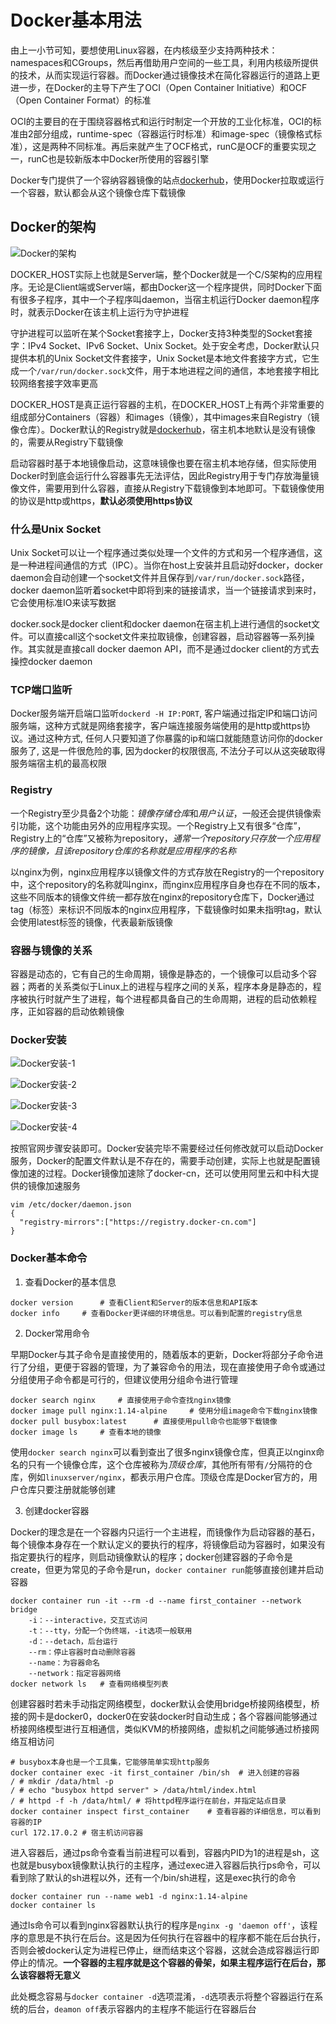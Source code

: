 # Docker基本用法

由上一小节可知，要想使用Linux容器，在内核级至少支持两种技术：namespaces和CGroups，然后再借助用户空间的一些工具，利用内核级所提供的技术，从而实现运行容器。而Docker通过镜像技术在简化容器运行的道路上更进一步，在Docker的主导下产生了OCI（Open Container Initiative）和OCF（Open Container Format）的标准

OCI的主要目的在于围绕容器格式和运行时制定一个开放的工业化标准，OCI的标准由2部分组成，runtime-spec（容器运行时标准）和image-spec（镜像格式标准），这是两种不同标准。再后来就产生了OCF格式，runC是OCF的重要实现之一，runC也是较新版本中Docker所使用的容器引擎

Docker专门提供了一个容纳容器镜像的站点[dockerhub](hub.docker.com)，使用Docker拉取或运行一个容器，默认都会从这个镜像仓库下载镜像

## Docker的架构

![Docker的架构](https://www.z4a.net/images/2023/02/01/Docker.png)

DOCKER_HOST实际上也就是Server端，整个Docker就是一个C/S架构的应用程序。无论是Client端或Server端，都由Docker这一个程序提供，同时Docker下面有很多子程序，其中一个子程序叫daemon，当宿主机运行Docker daemon程序时，就表示Docker在该主机上运行为守护进程

守护进程可以监听在某个Socket套接字上，Docker支持3种类型的Socket套接字：IPv4 Socket、IPv6 Socket、Unix Socket。处于安全考虑，Docker默认只提供本机的Unix Socket文件套接字，Unix Socket是本地文件套接字方式，它生成一个`/var/run/docker.sock`文件，用于本地进程之间的通信，本地套接字相比较网络套接字效率更高

DOCKER_HOST是真正运行容器的主机，在DOCKER_HOST上有两个非常重要的组成部分Containers（容器）和images（镜像），其中images来自Registry（镜像仓库）。Docker默认的Registry就是[dockerhub](hub.docker.com)，宿主机本地默认是没有镜像的，需要从Registry下载镜像

启动容器时基于本地镜像启动，这意味镜像也要在宿主机本地存储，但实际使用Docker时到底会运行什么容器事先无法评估，因此Registry用于专门存放海量镜像文件，需要用到什么容器，直接从Registry下载镜像到本地即可。下载镜像使用的协议是http或https，**默认必须使用https协议**

### 什么是Unix Socket

Unix Socket可以让一个程序通过类似处理一个文件的方式和另一个程序通信，这是一种进程间通信的方式（IPC）。当你在host上安装并且启动好docker，docker daemon会自动创建一个socket文件并且保存到`/var/run/docker.sock`路径，docker daemon监听着socket中即将到来的链接请求，当一个链接请求到来时，它会使用标准IO来读写数据

docker.sock是docker client和docker daemon在宿主机上进行通信的socket文件。可以直接call这个socket文件来拉取镜像，创建容器，启动容器等一系列操作。其实就是直接call docker daemon API，而不是通过docker client的方式去操控docker daemon

### TCP端口监听

Docker服务端开启端口监听`dockerd -H IP:PORT`, 客户端通过指定IP和端口访问服务端，这种方式就是网络套接字，客户端连接服务端使用的是http或https协议。通过这种方式, 任何人只要知道了你暴露的ip和端口就能随意访问你的docker服务了, 这是一件很危险的事, 因为docker的权限很高, 不法分子可以从这突破取得服务端宿主机的最高权限

### Registry

一个Registry至少具备2个功能：*镜像存储仓库*和*用户认证*，一般还会提供镜像索引功能，这个功能由另外的应用程序实现。一个Registry上又有很多“仓库”，Registry上的“仓库”又被称为repository，*通常一个repository只存放一个应用程序的镜像，且该repository仓库的名称就是应用程序的名称*

以nginx为例，nginx应用程序以镜像文件的方式存放在Registry的一个repository中，这个repository的名称就叫nginx，而nginx应用程序自身也存在不同的版本，这些不同版本的镜像文件统一都存放在nginx的repository仓库下，Docker通过tag（标签）来标识不同版本的nginx应用程序，下载镜像时如果未指明tag，默认会使用latest标签的镜像，代表最新版镜像

### 容器与镜像的关系

容器是动态的，它有自己的生命周期，镜像是静态的，一个镜像可以启动多个容器；两者的关系类似于Linux上的进程与程序之间的关系，程序本身是静态的，程序被执行时就产生了进程，每个进程都具备自己的生命周期，进程的启动依赖程序，正如容器的启动依赖镜像

### Docker安装

![Docker安装-1](https://www.z4a.net/images/2023/02/01/Docker-1.png)

![Docker安装-2](https://www.z4a.net/images/2023/02/01/Docker-2.png)

![Docker安装-3](https://www.z4a.net/images/2023/02/01/Docker-3.png)

![Docker安装-4](https://www.z4a.net/images/2023/02/01/Docker-4.png)

按照官网步骤安装即可。Docker安装完毕不需要经过任何修改就可以启动Docker服务，Docker的配置文件默认是不存在的，需要手动创建，实际上也就是配置镜像加速的过程。Docker镜像加速除了docker-cn，还可以使用阿里云和中科大提供的镜像加速服务

```shell
vim /etc/docker/daemon.json
{
  "registry-mirrors":["https://registry.docker-cn.com"]
}
```

### Docker基本命令

1. 查看Docker的基本信息

```shell
docker version      # 查看Client和Server的版本信息和API版本
docker info     # 查看Docker更详细的环境信息。可以看到配置的registry信息
```

2. Docker常用命令

早期Docker与其子命令是直接使用的，随着版本的更新，Docker将部分子命令进行了分组，更便于容器的管理，为了兼容命令的用法，现在直接使用子命令或通过分组使用子命令都是可行的，但建议使用分组命令进行管理

```shell
docker search nginx     # 直接使用子命令查找nginx镜像
docker image pull nginx:1.14-alpine     # 使用分组image命令下载nginx镜像
docker pull busybox:latest      # 直接使用pull命令也能够下载镜像
docker image ls     # 查看本地的镜像
```

使用`docker search nginx`可以看到查出了很多nginx镜像仓库，但真正以nginx命名的只有一个镜像仓库，这个仓库被称为*顶级仓库*，其他所有带有`/`分隔符的仓库，例如`linuxserver/nginx`，都表示用户仓库。顶级仓库是Docker官方的，用户仓库只要注册就能够创建

3. 创建docker容器

Docker的理念是在一个容器内只运行一个主进程，而镜像作为启动容器的基石，每个镜像本身存在一个默认定义的要执行的程序，将镜像启动为容器时，如果没有指定要执行的程序，则启动镜像默认的程序；docker创建容器的子命令是create，但更为常见的子命令是run，`docker container run`能够直接创建并启动容器

```shell
docker container run -it --rm -d --name first_container --network bridge 
    -i：--interactive，交互式访问
    -t：--tty，分配一个伪终端，-it选项一般联用
    -d：--detach，后台运行
    --rm：停止容器时自动删除容器
    --name：为容器命名
    --network：指定容器网络
docker network ls   # 查看网络模型列表
```

创建容器时若未手动指定网络模型，docker默认会使用bridge桥接网络模型，桥接的网卡是docker0，docker0在安装docker时自动生成；各个容器间能够通过桥接网络模型进行互相通信，类似KVM的桥接网络，虚拟机之间能够通过桥接网络互相访问

```shell
# busybox本身也是一个工具集，它能够简单实现http服务
docker container exec -it first_container /bin/sh  # 进入创建的容器
/ # mkdir /data/html -p
/ # echo "busybox httpd server" > /data/html/index.html
/ # httpd -f -h /data/html/ # 将httpd程序运行在前台，并指定站点目录
docker container inspect first_container    # 查看容器的详细信息，可以看到容器的IP
curl 172.17.0.2 # 宿主机访问容器
```

进入容器后，通过ps命令查看当前进程可以看到，容器内PID为1的进程是sh，这也就是busybox镜像默认执行的主程序，通过exec进入容器后执行ps命令，可以看到除了默认的sh进程以外，还有一个/bin/sh进程，这是exec执行的命令

```shell
docker container run --name web1 -d nginx:1.14-alpine
docker container ls
```

通过ls命令可以看到nginx容器默认执行的程序是`nginx -g 'daemon off'`，该程序的意思是不执行在后台。这是因为任何执行在容器中的程序都不能在后台执行，否则会被docker认定为进程已停止，继而结束这个容器，这就会造成容器运行即停止的情况。**一个容器的主程序就是这个容器的骨架，如果主程序运行在后台，那么该容器将无意义**

此处概念容易与`docker container -d`选项混淆，`-d`选项表示将整个容器运行在系统的后台，`deamon off`表示容器内的主程序不能运行在容器后台